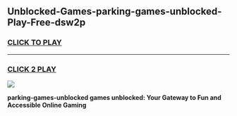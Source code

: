 
## Unblocked-Games-parking-games-unblocked-Play-Free-dsw2p
<h3>
<a href="https://premium76.site?title=parking-games-unblocked&ref=19M">CLICK TO PLAY</a></h3>
<hr>

<h3>
<a href="https://premium76.site?title=parking-games-unblocked&ref=19M">CLICK 2 PLAY</a>
  
</h3>

<a href="https://premium76.site?title=parking-games-unblocked&ref=19M"><img src="https://clearcache.store/games.png"></a>


**parking-games-unblocked games unblocked: Your Gateway to Fun and Accessible Online Gaming**
